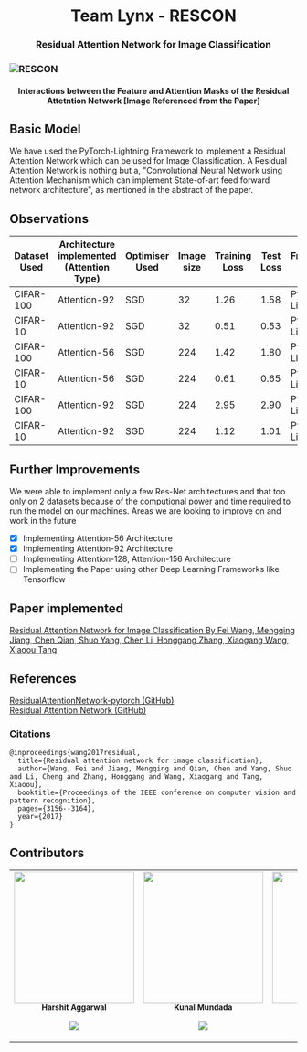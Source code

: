 <h1 align="center"> Team Lynx - RESCON </h1>
<h3 align="center"> Residual Attention Network for Image Classification <h3>

![RESCON](https://user-images.githubusercontent.com/70643852/105801454-27705e80-5fbf-11eb-97c7-9cc78d4b2636.png)
<h4 align="center"> Interactions between the Feature and Attention Masks of the Residual Attetntion Network [Image Referenced from the Paper] <h4>

## Basic Model 

We have used the PyTorch-Lightning Framework to implement a Residual Attention Network which can be used for Image Classification. A Residual Attention Network is nothing but a, "Convolutional Neural Network using Attention Mechanism which can implement State-of-art feed forward network architecture", as mentioned in the abstract of the paper.

## Observations 

| Dataset Used | Architecture implemented (Attention Type) | Optimiser Used | Image size | Training Loss | Test Loss | Framework Used |
|---|---|---|---|---|---|---|
| CIFAR-100 | Attention-92  | SGD | 32  | 1.26 | 1.58 | PyTorch-Lightning|
| CIFAR-10  | Attention-92  | SGD | 32  | 0.51 | 0.53 | PyTorch-Lightning|
| CIFAR-100 | Attention-56  | SGD | 224 | 1.42 | 1.80 | PyTorch-Lightning|
| CIFAR-10  | Attention-56  | SGD | 224 | 0.61 | 0.65 | PyTorch-Lightning|
| CIFAR-100 | Attention-92  | SGD | 224 | 2.95 | 2.90 | PyTorch-Lightning|
| CIFAR-10  | Attention-92  | SGD | 224 | 1.12 | 1.01 | PyTorch-Lightning|

## Further Improvements
We were able to implement only a few Res-Net architectures and that too only on 2 datasets because of the computional power and time required to run the model on our machines. Areas we are looking to improve on and work in the future
- [X] Implementing Attention-56 Architecture
- [X] Implementing Attention-92 Architecture
- [ ] Implementing Attention-128, Attention-156 Architecture
- [ ] Implementing the Paper using other Deep Learning Frameworks like Tensorflow

## Paper implemented
[Residual Attention Network for Image Classification By Fei Wang, Mengqing Jiang, Chen Qian, Shuo Yang, Chen Li, Honggang Zhang, Xiaogang Wang, Xiaoou Tang](https://github.com/AlKun25/ResCon/blob/Pranav/%5BPaper%5D%20Residual%20Attention%20Network%20for%20Image%20Classification.pdf)

## References
[ResidualAttentionNetwork-pytorch (GitHub)](https://github.com/tengshaofeng/ResidualAttentionNetwork-pytorch)
<br/>
[Residual Attention Network (GitHub)](https://github.com/fwang91/residual-attention-network)

### Citations

    @inproceedings{wang2017residual,
      title={Residual attention network for image classification},
      author={Wang, Fei and Jiang, Mengqing and Qian, Chen and Yang, Shuo and Li, Cheng and Zhang, Honggang and Wang, Xiaogang and Tang, Xiaoou},
      booktitle={Proceedings of the IEEE conference on computer vision and pattern recognition},
      pages={3156--3164},
      year={2017}
    }

## Contributors

<table>
  <tr>
   <td align="center"><img src="https://media-exp1.licdn.com/dms/image/C4E35AQF2KrMALKglyA/profile-framedphoto-shrink_400_400/0/1603973015001?e=1611810000&v=beta&t=5ORAAY8aOcTJRDJWMtNKL1KjPQMK8jqMAixI2FepgII" width="210px;" height="230px;" alt=""/><br /><sub><b>Harshit Aggarwal</b></sub></a><br />
    <p align="center">
   
   <a href="https://www.linkedin.com/in/harshit-a-46b4a0b7/" alt="Linkedin"><img src="https://raw.githubusercontent.com/jayehernandez/jayehernandez/3f5402efef9a0ae89211a6e04609558e862ca616/readme/linkedin-fill.svg"></a>
  </p>

</td>
   
   <td align="center"><img src="https://media-exp1.licdn.com/dms/image/C5603AQE_ev0fCPT0Uw/profile-displayphoto-shrink_400_400/0/1581639518725?e=1617235200&v=beta&t=AzqxcLK4xAwzH5ivzPM77rNndQ3eeg9Ac51ufXrY0-U" width="210px;" height="230px;"  alt=""/><br/><sub><b>Kunal Mundada</b></sub></a><br />
<p align="center">
    
   <a href="https://www.linkedin.com/in/kunalmundada/" alt="Linkedin"><img src="https://raw.githubusercontent.com/jayehernandez/jayehernandez/3f5402efef9a0ae89211a6e04609558e862ca616/readme/linkedin-fill.svg"></a>
  </p>
</td>
   
   <td align="center"><img src="https://media-exp1.licdn.com/dms/image/C5603AQHb5g33WP2K_Q/profile-displayphoto-shrink_400_400/0/1601352727491?e=1617235200&v=beta&t=U3K08OW14cdA7JltrCiBf9v2-YNp3q-MYglbNMbiPBg" width="240px"; height="230px;" alt=""/><br /><sub><b>Pranav B Kashyap</b></sub></a><br />
<p align="center">
   
   <a href="https://www.linkedin.com/in/pranav-b-kashyap-1994001b6/" alt="Linkedin"><img src="https://raw.githubusercontent.com/jayehernandez/jayehernandez/3f5402efef9a0ae89211a6e04609558e862ca616/readme/linkedin-fill.svg"></a>
  </p>
</td>
    </tr>
    </table>
